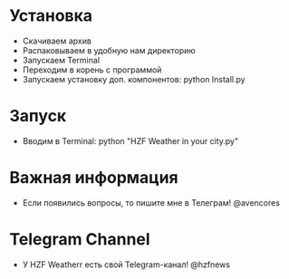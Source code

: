 # Установка
* Скачиваем архив
* Распаковываем в удобную нам директорию
* Запускаем Terminal
* Переходим в корень с программой
* Запускаем установку доп. компонентов: python Install.py

# Запуск
* Вводим в Terminal: python "HZF Weather in your city.py"

# Важная информация
* Если появились вопросы, то пишите мне в Телеграм! @avencores

# Telegram Channel
* У HZF Weatherr есть свой Telegram-канал! @hzfnews
